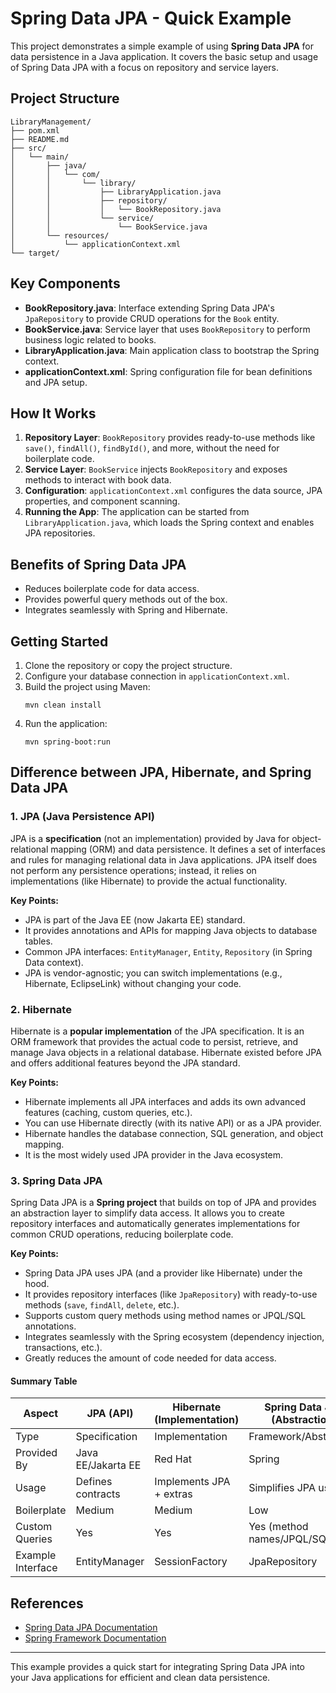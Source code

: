 # Spring Data JPA - Quick Example

This project demonstrates a simple example of using **Spring Data JPA** for data persistence in a Java application. It covers the basic setup and usage of Spring Data JPA with a focus on repository and service layers.

## Project Structure

```
LibraryManagement/
├── pom.xml
├── README.md
├── src/
│   └── main/
│       ├── java/
│       │   └── com/
│       │       └── library/
│       │           ├── LibraryApplication.java
│       │           ├── repository/
│       │           │   └── BookRepository.java
│       │           └── service/
│       │               └── BookService.java
│       └── resources/
│           └── applicationContext.xml
└── target/
```

## Key Components

- **BookRepository.java**: Interface extending Spring Data JPA's `JpaRepository` to provide CRUD operations for the `Book` entity.
- **BookService.java**: Service layer that uses `BookRepository` to perform business logic related to books.
- **LibraryApplication.java**: Main application class to bootstrap the Spring context.
- **applicationContext.xml**: Spring configuration file for bean definitions and JPA setup.

## How It Works

1. **Repository Layer**: `BookRepository` provides ready-to-use methods like `save()`, `findAll()`, `findById()`, and more, without the need for boilerplate code.
2. **Service Layer**: `BookService` injects `BookRepository` and exposes methods to interact with book data.
3. **Configuration**: `applicationContext.xml` configures the data source, JPA properties, and component scanning.
4. **Running the App**: The application can be started from `LibraryApplication.java`, which loads the Spring context and enables JPA repositories.

## Benefits of Spring Data JPA
- Reduces boilerplate code for data access.
- Provides powerful query methods out of the box.
- Integrates seamlessly with Spring and Hibernate.

## Getting Started
1. Clone the repository or copy the project structure.
2. Configure your database connection in `applicationContext.xml`.
3. Build the project using Maven:
   ```
   mvn clean install
   ```
4. Run the application:
   ```
   mvn spring-boot:run
   ```

## Difference between JPA, Hibernate, and Spring Data JPA

### 1. JPA (Java Persistence API)
JPA is a **specification** (not an implementation) provided by Java for object-relational mapping (ORM) and data persistence. It defines a set of interfaces and rules for managing relational data in Java applications. JPA itself does not perform any persistence operations; instead, it relies on implementations (like Hibernate) to provide the actual functionality.

**Key Points:**
- JPA is part of the Java EE (now Jakarta EE) standard.
- It provides annotations and APIs for mapping Java objects to database tables.
- Common JPA interfaces: `EntityManager`, `Entity`, `Repository` (in Spring Data context).
- JPA is vendor-agnostic; you can switch implementations (e.g., Hibernate, EclipseLink) without changing your code.

### 2. Hibernate
Hibernate is a **popular implementation** of the JPA specification. It is an ORM framework that provides the actual code to persist, retrieve, and manage Java objects in a relational database. Hibernate existed before JPA and offers additional features beyond the JPA standard.

**Key Points:**
- Hibernate implements all JPA interfaces and adds its own advanced features (caching, custom queries, etc.).
- You can use Hibernate directly (with its native API) or as a JPA provider.
- Hibernate handles the database connection, SQL generation, and object mapping.
- It is the most widely used JPA provider in the Java ecosystem.

### 3. Spring Data JPA
Spring Data JPA is a **Spring project** that builds on top of JPA and provides an abstraction layer to simplify data access. It allows you to create repository interfaces and automatically generates implementations for common CRUD operations, reducing boilerplate code.

**Key Points:**
- Spring Data JPA uses JPA (and a provider like Hibernate) under the hood.
- It provides repository interfaces (like `JpaRepository`) with ready-to-use methods (`save`, `findAll`, `delete`, etc.).
- Supports custom query methods using method names or JPQL/SQL annotations.
- Integrates seamlessly with the Spring ecosystem (dependency injection, transactions, etc.).
- Greatly reduces the amount of code needed for data access.

#### Summary Table

| Aspect                | JPA (API)         | Hibernate (Implementation) | Spring Data JPA (Abstraction) |
|-----------------------|-------------------|----------------------------|-------------------------------|
| Type                  | Specification     | Implementation             | Framework/Abstraction         |
| Provided By           | Java EE/Jakarta EE| Red Hat                    | Spring                        |
| Usage                 | Defines contracts | Implements JPA + extras    | Simplifies JPA usage          |
| Boilerplate           | Medium            | Medium                     | Low                           |
| Custom Queries        | Yes               | Yes                        | Yes (method names/JPQL/SQL)   |
| Example Interface     | EntityManager     | SessionFactory             | JpaRepository                 |

## References
- [Spring Data JPA Documentation](https://spring.io/projects/spring-data-jpa)
- [Spring Framework Documentation](https://spring.io/projects/spring-framework)

---
This example provides a quick start for integrating Spring Data JPA into your Java applications for efficient and clean data persistence.
